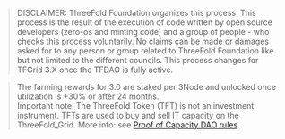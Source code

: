 > DISCLAIMER: ThreeFold Foundation organizes this process. This process is the result of the execution of code written by open source developers (zero-os and minting code) and a group of people - who checks this process voluntarily. No claims can be made or damages asked for to any person or group related to ThreeFold Foundation like but not limited to the different councils. This process changes for TFGrid 3.X once the TFDAO is fully active.

> The farming rewards for 3.0 are staked per 3Node and unlocked once utilization is +30% or after 24 months.<BR>
> Important note: The ThreeFold Token (TFT) is not an investment instrument.
> TFTs are used to buy and sell IT capacity on the ThreeFold_Grid.
> More info: see [Proof of Capacity DAO rules](poc_dao_rules)



